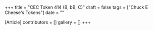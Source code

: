 +++
title = "CEC Token 414 (B, bB, C)"
draft = false
tags = ["Chuck E Cheese's Tokens"]
date = ""

[Article]
contributors = []
gallery = []
+++